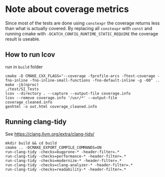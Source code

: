 # Note about coverage metrics

Since most of the tests are done using `constexpr` the coverage returns less than what is actually covered. By replacing all `constexpr` with `const` and running cmake with `-DCATCH_CONFIG_RUNTIME_STATIC_REQUIRE`  the coverage result is useable.

## How to run lcov

run in `build` folder

```
cmake -D CMAKE_CXX_FLAGS="--coverage -fprofile-arcs -ftest-coverage -fno-inline -fno-inline-small-functions -fno-default-inline -g -O0" ..
make -j$(nproc)
./test/SI_Tests
lcov --directory . --capture --output-file coverage.info
lcov --remove coverage.info '/usr/*' --output-file coverage_cleaned.info
genhtml -o out.html coverage_cleaned.info
```

## Running clang-tidy

See https://clang.llvm.org/extra/clang-tidy/

```
mkdir build && cd build
cmake .. -DCMAKE_EXPORT_COMPILE_COMMANDS=ON
run-clang-tidy -checks=bugprone-* -header-filter=.*
run-clang-tidy -checks=performance-* -header-filter=.*
run-clang-tidy -checks=modernize-* -header-filter=.*
run-clang-tidy -checks=clang-analyzer-* -header-filter=.*
run-clang-tidy -checks=readability-* -header-filter=.*
